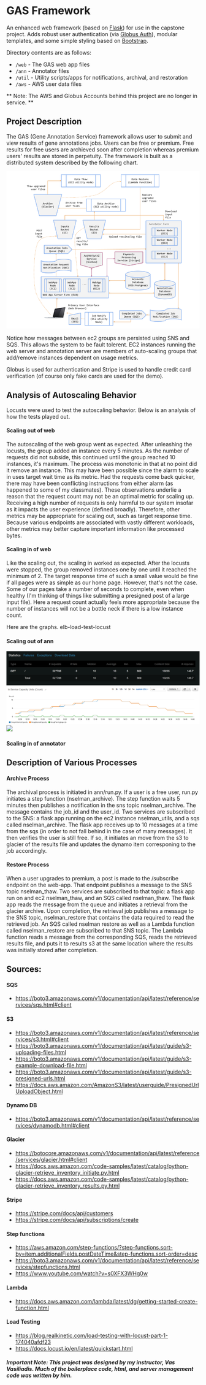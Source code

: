 # GAS Framework
An enhanced web framework (based on [Flask](https://flask.palletsprojects.com/)) for use in the capstone project. Adds robust user authentication (via [Globus Auth](https://docs.globus.org/api/auth)), modular templates, and some simple styling based on [Bootstrap](https://getbootstrap.com/docs/3.3/).

Directory contents are as follows:
* `/web` - The GAS web app files
* `/ann` - Annotator files
* `/util` - Utility scripts/apps for notifications, archival, and restoration
* `/aws` - AWS user data files

** Note: The AWS and Globus Accounts behind this project are no longer in service. **

## Project Description

The GAS (Gene Annotation Service) framework allows user to submit and view results of gene annotations jobs.  Users can be free or premium.  Free results for free users are archieved soon after completion whereas premium users' results are stored in perpetuity.  The framework is built as a distributed system described by the following chart.

![](/images/cloud-project.png)

Notice how messages between ec2 groups are persisted using SNS and SQS.  This allows the system to be fault tolerent.  EC2 instances running the web server and annotation server are members of auto-scaling groups that add/remove instances dependent on usage metrics.

Globus is used for authentication and Stripe is used to handle credit card verification (of course only fake cards are used for the demo).  



## Analysis of Autoscaling Behavior
Locusts were used to test the autoscaling behavior.  Below is an analysis of how the tests played out.

#### Scaling out of web
The autoscaling of the web group went as expected.  After unleashing the locusts, the group added an instance every 5 minutes.  As the number of requests did not subside, this continued until the group reached 10 instances, it's maximum.  The  process was monotonic in that at no point did it remove an instance.  This may have been possible since the alarm to scale in uses target wait time as its metric.  Had the requests come back quicker, there may have been conflicting instructions from either alarm (as happened to some of my classmates).  These observations underlie a reason that the request count may not be an optimal metric for scaling up.  Receiving a high number of requests is only harmful to our system insofar as it impacts the user experience (defined broadly).  Therefore, other metrics may be appropriate for scaling out, such as target response time.  Because various endpoints are associated with vastly different workloads, other metrics may better capture important information like processed bytes.

#### Scaling in of web
Like the scaling out, the scaling in worked as expected.  After the locusts were stopped, the group removed instances one by one until it reached the minimum of 2.  The target response time of such a small value would be fine if all pages were as simple as our home page.  However, that's not the case.  Some of our pages take a number of seconds to complete, even when healthy (I'm thinking of things like submitting a presigned post of a large input file).  Here a request count actually feels more appropriate because the number of instances will not be a bottle neck if there is a low instance count. 


Here are the graphs.
elb-load-test-locust
#### Scaling out of ann
![](/images/elb-load-test-locust.PNG)
![](/images/elb-load-test.PNG)
![](/images/elb-load-test1.PNG)

#### Scaling in of annotator

## Description of Various Processes
#### Archive Process
The archival process is initiated in ann/run.py.  If a user is a free user, run.py initiates a step function (nselman_archive).  The step function waits 5 minutes then publishes a notification in the sns topic nselman_archive.  The message contains the job_id and the user_id.  Two services are subscribed to the SNS:  a flask app running on the ec2 instance nselman_utils, and a sqs called nselman_archive.  The flask app receives up to 10 messages at a time from the sqs (in order to not fall behind in the case of many messages).  It then verifies the user is still free.  If so, it initiates an move from the s3 to glacier of the results file and updates the dynamo item corresponing to the job accordingly.

#### Restore Process
When a user upgrades to premium, a post is made to the /subscribe endpoint on the web-app.  That endpoint publishes a message to the SNS topic nselman_thaw.  Two services are subscribed to that topic:  a flask app run on and ec2 nselman_thaw, and an SQS called nselman_thaw.  The flask app reads the message from the queue and initiates a retrieval from the glacier archive.  Upon completion, the retrieval job publishes a message to the SNS topic, nselman_restore that contains the data required to read the retrieved job.  An SQS called nselman restore as well as a Lambda function called nselman_restore are subscribed to that SNS topic.  The Lambda function reads a message from the corresponding SQS, reads the retrieved results file, and puts it to results s3 at the same location where the results was initially stored after completion.


## Sources:

#### SQS
* https://boto3.amazonaws.com/v1/documentation/api/latest/reference/services/sqs.html#client

#### S3
* https://boto3.amazonaws.com/v1/documentation/api/latest/reference/services/s3.html#client
* https://boto3.amazonaws.com/v1/documentation/api/latest/guide/s3-uploading-files.html
* https://boto3.amazonaws.com/v1/documentation/api/latest/guide/s3-example-download-file.html
* https://boto3.amazonaws.com/v1/documentation/api/latest/guide/s3-presigned-urls.html
* https://docs.aws.amazon.com/AmazonS3/latest/userguide/PresignedUrlUploadObject.html


#### Dynamo DB
* https://boto3.amazonaws.com/v1/documentation/api/latest/reference/services/dynamodb.html#client
 
#### Glacier
* https://botocore.amazonaws.com/v1/documentation/api/latest/reference/services/glacier.html#client
* https://docs.aws.amazon.com/code-samples/latest/catalog/python-glacier-retrieve_inventory_initiate.py.html
* https://docs.aws.amazon.com/code-samples/latest/catalog/python-glacier-retrieve_inventory_results.py.html

#### Stripe
* https://stripe.com/docs/api/customers
* https://stripe.com/docs/api/subscriptions/create

#### Step functions
* https://aws.amazon.com/step-functions/?step-functions.sort-by=item.additionalFields.postDateTime&step-functions.sort-order=desc
* https://boto3.amazonaws.com/v1/documentation/api/latest/reference/services/stepfunctions.html
* https://www.youtube.com/watch?v=s0XFX3WHg0w

#### Lambda
* https://docs.aws.amazon.com/lambda/latest/dg/getting-started-create-function.html

#### Load Testing
* https://blog.realkinetic.com/load-testing-with-locust-part-1-174040afdf23
* https://docs.locust.io/en/latest/quickstart.html

##### Important Note:  This project was designed by my instructor, Vas Vasiliadis.  Much of the boilerplace code, html, and server management code was written by him.

